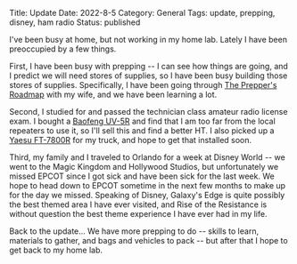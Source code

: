 Title: Update
Date: 2022-8-5
Category: General
Tags: update, prepping, disney, ham radio
Status: published

I've been busy at home, but not working in my home lab.  Lately I have been preoccupied by a few things.

First, I have been busy with prepping -- I can see how things are going, and I predict we will need
stores of supplies, so I have been busy building those stores of supplies.  Specifically, I have been
going through [The Prepper's Roadmap](https://www.cityprepping.com) with my wife, and we have been 
learning a lot.

Second, I studied for and passed the technician class amateur radio license exam.  I bought a [Baofeng
UV-5R](https://rigreference.com/rigs/6009-baofeng-uv-5r) and find that I am too far from the local repeaters to use it, so I'll sell this and find a better HT.  I also picked
up a [Yaesu FT-7800R](https://rigreference.com/rigs/4345-yaesu-ft-7800re) for my truck, and hope to get that installed soon.

Third, my family and I traveled to Orlando for a week at Disney World -- we went to the Magic Kingdom
and Hollywood Studios, but unfortunately we missed EPCOT since I got sick and have been sick for the
last week.  We hope to head down to EPCOT sometime in the next few months to make up for the day we
missed.  Speaking of Disney, Galaxy's Edge is quite possibly the best themed area I have ever visited,
and Rise of the Resistance is without question the best theme experience I have ever had in my life.

Back to the update...  We have more prepping to do -- skills to learn, materials to gather, and bags
and vehicles to pack -- but after that I hope to get back to my home lab.
